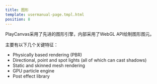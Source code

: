 ```yaml
---
title: 图形
template: usermanual-page.tmpl.html
position: 8
---
```


PlayCanvas采用了先进的图形引擎，内部采用了WebGL API绘制图形图元。

主要有以下几个关键特征：

* Physically based rendering (PBR)
* Directional, point and spot lights (all of which can cast shadows)
* Static and skinned mesh rendering
* GPU particle engine
* Post effect library


